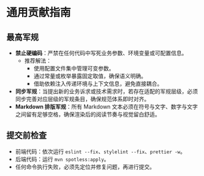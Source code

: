 # 通用贡献指南

## 最高军规

- **禁止硬编码**：严禁在任何代码中写死业务参数、环境变量或可配置信息。
  - 推荐解法：
    - 使用配置文件集中管理可变参数。
    - 通过常量或枚举暴露固定取值，确保语义明确。
    - 借助依赖注入传递环境与上下文信息，避免直接耦合。
- **同步军规**：当提出新的业务诉求或技术需求时，若存在适配的军规层级，必须同步完善对应层级的军规条目，确保规范体系即时对齐。
- **Markdown 排版军规**：所有 Markdown 文本必须在符号与文字、数字与文字之间留有足够空格，确保渲染后的阅读节奏与视觉留白舒适。

## 提交前检查

- 前端代码：依次运行 `eslint --fix`、`stylelint --fix`、`prettier -w`。
- 后端代码：运行 `mvn spotless:apply`。
- 任何命令执行失败，必须先定位并修复问题，再进行提交。
